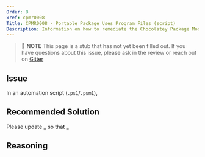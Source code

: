 ```yaml
---
Order: 8
xref: cpmr0008
Title: CPMR0008 - Portable Package Uses Program Files (script)
Description: Information on how to remediate the Chocolatey Package Moderation Rule 0008
---
```


> :memo: **NOTE** This page is a stub that has not yet been filled out. If you have questions about this issue, please ask in the review or reach out on [Gitter](https://gitter.im/chocolatey/chocolatey.org)

## Issue

In an automation script (`.ps1`/`.psm1`),

## Recommended Solution

Please update _ so that _

## Reasoning
